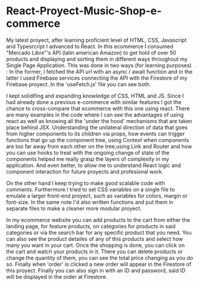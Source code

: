 # React-Proyect-Music-Shop-e-commerce
My latest proyect, after learning proficient level of HTML, CSS, Javascript and Typesrcript I advanced to React. In this ecommerce I consumed "Mercado Libre"'s API (latin american Amazon) to get hold of over 50 products and displaying and sorting them in different ways throughout my Single Page Application. This was done in two ways (for learning purposes) : In the former, I fetched the API url with an async / await function and in the latter I used Firebase services connecting the API with the Firestore of my Firebase proyect. In the 'useFetch.js' file you can see both.

I kept solidifing and expanding knowledge of CSS, HTML and JS. Since I had already done a previous e-commerce with similar features I got the chance to cross-compare that ecommerce with this one using react. There are many examples in the code where I can see the advantages of using react as well as knowing all the 'under the hood' mechanisms that are taken place behind JSX. Understanding the unilateral direction of data that goes from higher components to its children via props, how events can trigger functions that go up the component tree, using Context when components are too far away from each other on the tree,using Link and Router and how you can use hooks to treat with the ongoing change of state of the components helped me really grasp the layers of complexity in my application. And even better, to allow me to understand React logic and component interaction for future proyects and profesional work.

On the other hand I keep trying to make good scalable code with comments. Furthermore I tried to set CSS variables on a single file to emulate a larger front-end proyect, such as variables for colors, margin or font-size. In the same note I'd also written functions and put them in separate files to make a cleaner more modular proyect.

In my ecommerce website you can add products to the cart from either the landing page, for feature products, on categories for products in said categories or via the search bar for any specific product that you need. You can also see the product detailes of any of this products and select how many you want in your cart. Once the shopping is done, you can click on the cart and watch your products in it. There you can delete products or change the quantity of them, you can see the total price changing as you do so. Finally when 'order' is clicked a new order will appear in the Firestore of this proyect. Finally you can also sign in with an ID and password, said ID will be displayed in the order at Firestore. 

